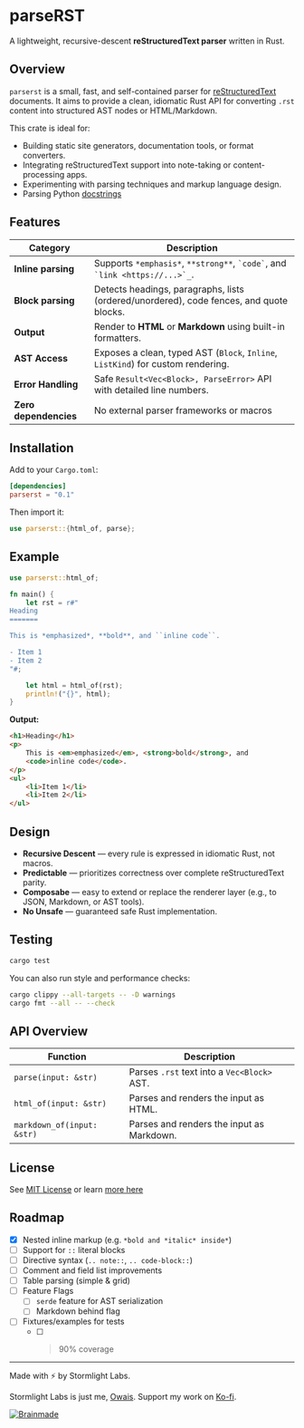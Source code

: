# parseRST

A lightweight, recursive-descent **reStructuredText parser** written in Rust.

## Overview

`parserst` is a small, fast, and self-contained parser for [reStructuredText](https://docutils.sourceforge.io/rst.html) documents.
It aims to provide a clean, idiomatic Rust API for converting `.rst` content into structured AST nodes or HTML/Markdown.

This crate is ideal for:

- Building static site generators, documentation tools, or format converters.
- Integrating reStructuredText support into note-taking or content-processing apps.
- Experimenting with parsing techniques and markup language design.
- Parsing Python [docstrings](https://github.com/stormlightlabs/beacon)

## Features

| Category              | Description                                                                             |
| --------------------- | --------------------------------------------------------------------------------------- |
| **Inline parsing**    | Supports `*emphasis*`, `**strong**`, `` `code` ``, and `` `link <https://...>`_``.      |
| **Block parsing**     | Detects headings, paragraphs, lists (ordered/unordered), code fences, and quote blocks. |
| **Output**            | Render to **HTML** or **Markdown** using built-in formatters.                           |
| **AST Access**        | Exposes a clean, typed AST (`Block`, `Inline`, `ListKind`) for custom rendering.        |
| **Error Handling**    | Safe `Result<Vec<Block>, ParseError>` API with detailed line numbers.                   |
| **Zero dependencies** | No external parser frameworks or macros                                                 |

## Installation

Add to your `Cargo.toml`:

```toml
[dependencies]
parserst = "0.1"
```

Then import it:

```rust
use parserst::{html_of, parse};
```

## Example

```rust
use parserst::html_of;

fn main() {
    let rst = r#"
Heading
=======

This is *emphasized*, **bold**, and ``inline code``.

- Item 1
- Item 2
"#;

    let html = html_of(rst);
    println!("{}", html);
}
```

**Output:**

```html
<h1>Heading</h1>
<p>
    This is <em>emphasized</em>, <strong>bold</strong>, and
    <code>inline code</code>.
</p>
<ul>
    <li>Item 1</li>
    <li>Item 2</li>
</ul>
```

## Design

- **Recursive Descent** — every rule is expressed in idiomatic Rust, not macros.
- **Predictable** — prioritizes correctness over complete reStructuredText parity.
- **Composabe** — easy to extend or replace the renderer layer (e.g., to JSON, Markdown, or AST tools).
- **No Unsafe** — guaranteed safe Rust implementation.

## Testing

```bash
cargo test
```

You can also run style and performance checks:

```bash
cargo clippy --all-targets -- -D warnings
cargo fmt --all -- --check
```

## API Overview

| Function                   | Description                                 |
| -------------------------- | ------------------------------------------- |
| `parse(input: &str)`       | Parses `.rst` text into a `Vec<Block>` AST. |
| `html_of(input: &str)`     | Parses and renders the input as HTML.       |
| `markdown_of(input: &str)` | Parses and renders the input as Markdown.   |

## License

See [MIT License](./LICENSE) or learn [more here](https://opensource.org/license/mit)

## Roadmap

- [x] Nested inline markup (e.g. `*bold and *italic* inside*`)
- [ ] Support for `::` literal blocks
- [ ] Directive syntax (`.. note::`, `.. code-block::`)
- [ ] Comment and field list improvements
- [ ] Table parsing (simple & grid)
- [ ] Feature Flags
    - [ ] `serde` feature for AST serialization
    - [ ] Markdown behind flag
- [ ] Fixtures/examples for tests
    - [ ] > 90% coverage

---

Made with ⚡️ by Stormlight Labs.

Stormlight Labs is just me, [Owais](https://github.com/desertthunder). Support my work on [Ko-fi](https://ko-fi.com/desertthunder).

[![Brainmade](https://brainmade.org/88x31-dark.png)](https://brainmade.org)

